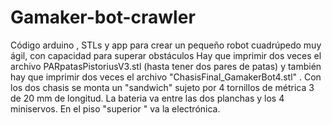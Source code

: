 # Gamaker-bot-crawler
Código arduino , STLs y app para crear un pequeño robot cuadrúpedo muy ágil, con capacidad para superar obstáculos
Hay que imprimir dos veces el archivo PARpatasPistoriusV3.stl (hasta tener dos pares de patas) y 
también hay que imprimir dos veces el archivo "ChasisFinal_GamakerBot4.stl"  .
Con los dos chasis se monta un "sandwich" sujeto por 4 tornillos de métrica 3 de 20 mm de longitud.
La bateria va entre las dos planchas y los 4 miniservos. En el piso "superior " va la electrónica.

